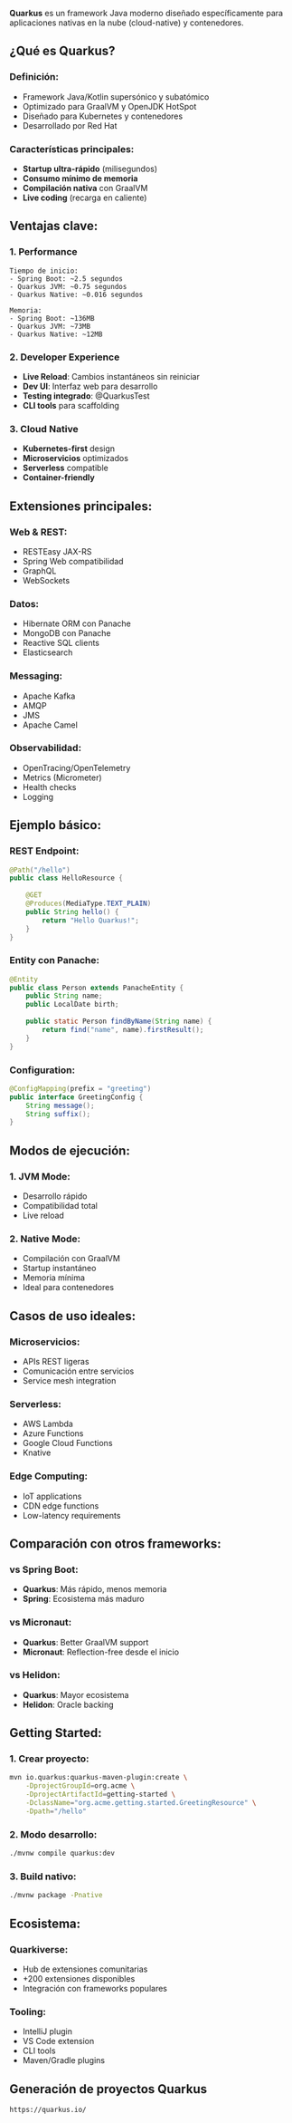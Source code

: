 **Quarkus** es un framework Java moderno diseñado específicamente para aplicaciones nativas en la nube (cloud-native) y contenedores.

## ¿Qué es Quarkus?

### **Definición:**

- Framework Java/Kotlin supersónico y subatómico
- Optimizado para GraalVM y OpenJDK HotSpot
- Diseñado para Kubernetes y contenedores
- Desarrollado por Red Hat

### **Características principales:**

- **Startup ultra-rápido** (milisegundos)
- **Consumo mínimo de memoria**
- **Compilación nativa** con GraalVM
- **Live coding** (recarga en caliente)

## Ventajas clave:

### **1. Performance**

```
Tiempo de inicio:
- Spring Boot: ~2.5 segundos
- Quarkus JVM: ~0.75 segundos  
- Quarkus Native: ~0.016 segundos

Memoria:
- Spring Boot: ~136MB
- Quarkus JVM: ~73MB
- Quarkus Native: ~12MB
```

### **2. Developer Experience**

- **Live Reload**: Cambios instantáneos sin reiniciar
- **Dev UI**: Interfaz web para desarrollo
- **Testing integrado**: @QuarkusTest
- **CLI tools** para scaffolding

### **3. Cloud Native**

- **Kubernetes-first** design
- **Microservicios** optimizados
- **Serverless** compatible
- **Container-friendly**

## Extensiones principales:

### **Web & REST:**

- RESTEasy JAX-RS
- Spring Web compatibilidad
- GraphQL
- WebSockets

### **Datos:**

- Hibernate ORM con Panache
- MongoDB con Panache
- Reactive SQL clients
- Elasticsearch

### **Messaging:**

- Apache Kafka
- AMQP
- JMS
- Apache Camel

### **Observabilidad:**

- OpenTracing/OpenTelemetry
- Metrics (Micrometer)
- Health checks
- Logging

## Ejemplo básico:

### **REST Endpoint:**

```Java
@Path("/hello")
public class HelloResource {
    
    @GET
    @Produces(MediaType.TEXT_PLAIN)
    public String hello() {
        return "Hello Quarkus!";
    }
}
```

### **Entity con Panache:**

```Java
@Entity
public class Person extends PanacheEntity {
    public String name;
    public LocalDate birth;
    
    public static Person findByName(String name) {
        return find("name", name).firstResult();
    }
}
```

### **Configuration:**

```Java
@ConfigMapping(prefix = "greeting")
public interface GreetingConfig {
    String message();
    String suffix();
}
```

## Modos de ejecución:

### **1. JVM Mode:**

- Desarrollo rápido
- Compatibilidad total
- Live reload

### **2. Native Mode:**

- Compilación con GraalVM
- Startup instantáneo
- Memoria mínima
- Ideal para contenedores

## Casos de uso ideales:

### **Microservicios:**

- APIs REST ligeras
- Comunicación entre servicios
- Service mesh integration

### **Serverless:**

- AWS Lambda
- Azure Functions
- Google Cloud Functions
- Knative

### **Edge Computing:**

- IoT applications
- CDN edge functions
- Low-latency requirements

## Comparación con otros frameworks:

### **vs Spring Boot:**

- **Quarkus**: Más rápido, menos memoria
- **Spring**: Ecosistema más maduro

### **vs Micronaut:**

- **Quarkus**: Better GraalVM support
- **Micronaut**: Reflection-free desde el inicio

### **vs Helidon:**

- **Quarkus**: Mayor ecosistema
- **Helidon**: Oracle backing

## Getting Started:

### **1. Crear proyecto:**

```bash
mvn io.quarkus:quarkus-maven-plugin:create \
    -DprojectGroupId=org.acme \
    -DprojectArtifactId=getting-started \
    -DclassName="org.acme.getting.started.GreetingResource" \
    -Dpath="/hello"
```

### **2. Modo desarrollo:**

```bash
./mvnw compile quarkus:dev
```


### **3. Build nativo:**

```bash
./mvnw package -Pnative
```

## Ecosistema:

### **Quarkiverse:**

- Hub de extensiones comunitarias
- +200 extensiones disponibles
- Integración con frameworks populares

### **Tooling:**

- IntelliJ plugin
- VS Code extension
- CLI tools
- Maven/Gradle plugins



## Generación de proyectos Quarkus
	
	https://quarkus.io/